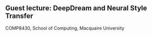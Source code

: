 ## Guest lecture: DeepDream and Neural Style Transfer
COMP8430, School of Computing, Macquaire University 
